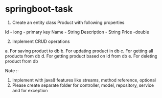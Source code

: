# springboot-task

1.	Create an entity class  Product with following properties
 
   Id - long - primary key
   Name - String
   Description - String
   Price -double
 
2.	Implement  CRUD operations
 
  a. For saving product to db
  b. For updating product in db
  c. For getting all products from db
  d. For getting product based on id from db
  e. For deleting product from db
  
  Note :- 
1.	Implement with java8  features like streams, method reference, optional
2.	Please create separate folder for controller, model, repository, service and for exception

 

 
